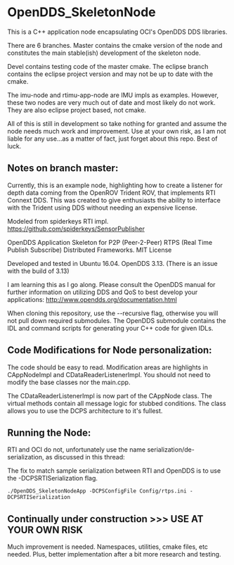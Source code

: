 # OpenDDS_SkeletonNode

This is a C++ application node encapsulating OCI's OpenDDS DDS libraries.

There are 6 branches. Master contains the cmake version of the node and constitutes the main stable(ish) development of the skeleton node.
 
Devel contains testing code of the master cmake. The eclipse branch contains the eclipse project version and may not be up to date with the cmake. 

The imu-node and rtimu-app-node are IMU impls as examples. However, these two nodes are very much out of date and most likely do not work. They are also eclipse project based, not cmake.

All of this is still in development so take nothing for granted and assume the node needs much work and improvement. Use at your own risk, as I am not liable for any use...as a matter of fact, just forget about this repo. Best of luck.

## Notes on branch master:
Currently, this is an example node, highlighting how to create a listener for depth data coming from the OpenROV Trident ROV, that implements RTI Connext DDS. This was created to give enthusiasts the ability to interface with the Trident using DDS without needing an expensive license.

Modeled from spiderkeys RTI impl. https://github.com/spiderkeys/SensorPublisher

OpenDDS Application Skeleton for P2P (Peer-2-Peer) RTPS (Real Time Publish Subscribe) Distributed Frameworks. MIT License

Developed and tested in Ubuntu 16.04. OpenDDS 3.13. (There is an issue with the build of 3.13)

I am learning this as I go along. Please consult the OpenDDS manual for further information on utilizing DDS and QoS to best develop your applications: http://www.opendds.org/documentation.html
   
When cloning this repository, use the --recursive flag, otherwise you will not pull down required submodules. The OpenDDS submodule contains the IDL and command scripts for generating your C++ code for given IDLs.

## Code Modifications for Node personalization:

The code should be easy to read. Modification areas are highlights in CAppNodeImpl and CDataReaderListenerImpl. You should not need to modify the base classes nor the main.cpp. 
  
The CDataReaderListenerImpl is now part of the CAppNode class. The virtual methods contain all message logic for stubbed conditions. The class allows you to use the DCPS architecture to it's fullest.

## Running the Node:

RTI and OCI do not, unfortunately use the name serialization/de-serialization, as discussed in this thread:

The fix to match sample serialization between RTI and OpenDDS is to use the -DCPSRTISerialization flag.

    ./OpenDDS_SkeletonNodeApp -DCPSConfigFile Config/rtps.ini -DCPSRTISerialization

## Continually under construction >>> USE AT YOUR OWN RISK

Much improvement is needed. Namespaces, utilities, cmake files, etc needed. Plus, better implementation
after a bit more research and testing.